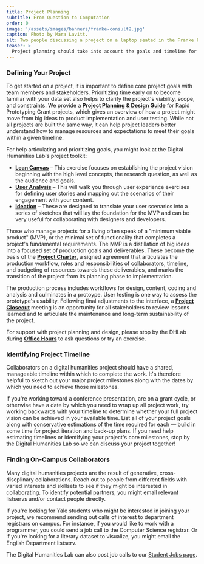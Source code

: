 ```yaml
---
title: Project Planning
subtitle: From Question to Computation
order: 0
image: '/assets/images/banners/franke-consult2.jpg'
caption: Photo by Mara Lavitt.
alt: Two people discussing a project on a laptop seated in the Franke Family Digital Humanities Laboratory.
teaser: >
  Project planning should take into account the goals and timeline for a project. Click to read more about strategies for articulating goals and also ways that user experience design could help the process.
---
```


### Defining Your Project

To get started on a project, it is important to define core project goals with team members and stakeholders. Prioritizing time early on to become familiar with your data set also helps to clarify the project's viability, scope, and constraints. We provide a <a href='{{site.baseurl}}/assets/docs/DH-ProjectPlanning.pdf' target='_blank'><b>Project Planning & Design Guide</b></a> for Rapid Prototyping Grant projects, which gives an overview of how a project might move from big ideas to product implementation and user testing. While not all projects are built the same way, it can help project leaders better understand how to manage resources and expectations to meet their goals within a given timeline.

For help articulating and prioritizing goals, you might look at the Digital Humanities Lab's project toolkit:

<ul>
  <li>
    <a href='{{site.baseurl}}/assets/docs/DH-LeanCanvas.pdf' target='_blank'><b>Lean Canvas</b></a> – This exercise focuses on establishing the project vision beginning with the high level concepts, the research question, as well as the audience and goals.<br>
  </li>
  <li>
    <a href='{{site.baseurl}}/assets/docs/DH-User-Analysis.pdf' target='_blank'><b>User Analysis</b></a> – This will walk you through user experience exercises for defining user stories and mapping out the scenarios of their engagement with your content.<br>
  </li>
  <li>
    <a href='{{site.baseurl}}/assets/docs/DH-Ideation.pdf' target='_blank'><b>Ideation</b></a> – These are designed to translate your user scenarios into a series of sketches that will lay the foundation for the MVP and can be very useful for collaborating with designers and developers. 
  </li>
</ul>

Those who manage projects for a living often speak of a "minimum viable product" (MVP), or the minimal set of functionality that completes a project's fundamental requirements. The MVP is a distillation of big ideas into a focused set of production goals and deliverables. These become the basis of the <a href='{{site.baseurl}}/assets/docs/ProjectCharter-RPG.pdf' target='_blank'><b>Project Charter</b></a>, a signed agreement that articulates the production workflow, roles and responsibilities of collaborators, timeline, and budgeting of resources towards these deliverables, and marks the transition of the project from its planning phase to implementation. 

The production process includes workflows for design, content, coding and analysis and culminates in a protoype. User testing is one way to assess the prototype's usability. Following final adjustments to the interface, a <a href='{{site.baseurl}}/assets/docs/Project-Close.pdf' target='_blank'><b>Project Closeout</b></a> meeting is an opportunity for all stakeholders to review lessons learned and to articulate the maintenance and long-term sustainability of the project.

For support with project planning and design, please stop by the DHLab during <a href='{{site.baseurl}}/resources/office-hours.html' target='_blank'><b>Office Hours</b></a> to ask questions or try an exercise.


### Identifying Project Timeline

Collaborators on a digital humanities project should have a shared, manageable timeline within which to complete the work. It's therefore helpful to sketch out your major project milestones along with the dates by which you need to achieve those milestones. 

If you're working toward a conference presentation, are on a grant cycle, or otherwise have a date by which you need to wrap up all project work, try working backwards with your timeline to determine whether your full project vision can be achieved in your available time. List all of your project goals along with conservative estimations of the time required for each — build in some time for project iteration and back-up plans. If you need help estimating timelines or identifying your project's core milestones, stop by the Digital Humanities Lab so we can discuss your project together!


### Finding On-Campus Collaborators

Many digital humanities projects are the result of generative, cross-discplinary collaborations. Reach out to people from different fields with varied interests and skillsets to see if they might be interested in collaborating. To identify potential partners, you might email relevant listservs and/or contact people directly.

If you're looking for Yale students who might be interested in joining your project, we recommend sending out calls of interest to department registrars on campus. For instance, if you would like to work with a programmer, you could send a job call to the Computer Science registrar. Or if you're looking for a literary dataset to visualize, you might email the English Department listserv.

The Digital Humanities Lab can also post job calls to our <a href='{{site.baseurl}}/opportunities/student-jobs.html' target='_blank'>Student Jobs page</a>.
